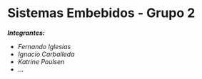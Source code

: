 Sistemas Embebidos - Grupo 2
==============

***Integrantes:***

 - *Fernando Iglesias*
 - *Ignacio Carballeda*
 - *Katrine Poulsen*
 - ...
